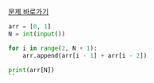 [문제 바로가기](https://boj.kr/10826)

```python
arr = [0, 1]
N = int(input())

for i in range(2, N + 1):
    arr.append(arr[i - 1] + arr[i - 2])

print(arr[N])
``